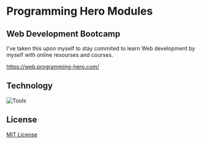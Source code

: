 # Programming Hero Modules

## Web Development Bootcamp

I've taken this upon myself to stay commited to learn Web development by myself with online resourses and courses.

https://web.programming-hero.com/

## Technology

![Tools](https://skillicons.dev/icons?i=html,css,js,bootstrap,tailwind,js,react,vite)

## License

[MIT License](LICENSE)

